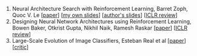 1. Neural Architecture Search with Reinforcement Learning, Barret Zoph, Quoc V. Le [[paper](https://arxiv.org/1578)] [[my own slides](http://bit.ly/170525JC)] [[author's slides](http://rll.berkeley.edu/deeprlcourse/docs/quoc_barret.pdf)] [[ICLR review](https://openreview.net/forum?id=r1Ue8Hcxg&noteId=r1Ue8Hcxg)]
2. Designing Neural Network Architectures using Reinforcement Learning, Bowen Baker, Otkrist Gupta, Nikhil Naik, Ramesh Raskar [[paper](https://arxiv.org/abs/1611.02167)] [[ICLR review](https://openreview.net/forum?id=S1c2cvqee&noteId=S1c2cvqee)]
3. Large-Scale Evolution of Image Classifiers, Esteban Real et al [[paper](https://arxiv.org/abs/1703.01041)] [[critic](https://twitter.com/alexjc/status/838785549443993600)] 
